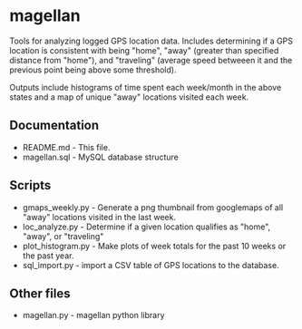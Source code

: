 magellan
========

Tools for analyzing logged GPS location data. Includes determining if a GPS location is consistent with being "home", "away" (greater than specified distance from "home"), and "traveling" (average speed betweeen it and the previous point being above some threshold).

Outputs include histograms of time spent each week/month in the above states and a map of unique "away" locations visited each week.

Documentation
-------------
* README.md - This file.
* magellan.sql - MySQL database structure

Scripts
-------
* gmaps_weekly.py	- Generate a png thumbnail from googlemaps of all "away" locations visited in the last week.
* loc_analyze.py - Determine if a given location qualifies as "home", "away", or "traveling"
* plot_histogram.py - Make plots of week totals for the past 10 weeks or the past year.
* sql_import.py - import a CSV table of GPS locations to the database.

Other files
-----------
* magellan.py	- magellan python library
